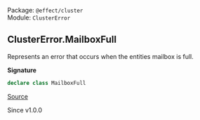 Package: `@effect/cluster`<br />
Module: `ClusterError`<br />

## ClusterError.MailboxFull

Represents an error that occurs when the entities mailbox is full.

**Signature**

```ts
declare class MailboxFull
```

[Source](https://github.com/Effect-TS/effect/tree/main/packages/cluster/src/ClusterError.ts#L151)

Since v1.0.0